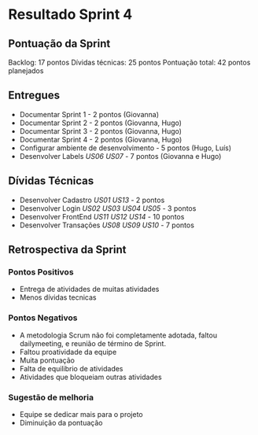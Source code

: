 # Resultado Sprint 4
## Pontuação da Sprint
Backlog: 17 pontos
Dívidas técnicas: 25 pontos
Pontuação total: 42 pontos planejados

## Entregues

- Documentar Sprint 1 - 2 pontos (Giovanna)
- Documentar Sprint 2 - 2 pontos (Giovanna, Hugo)
- Documentar Sprint 3 - 2 pontos (Giovanna, Hugo)
- Documentar Sprint 4 - 2 pontos (Giovanna, Hugo)
- Configurar ambiente de desenvolvimento - 5 pontos (Hugo, Luís)
- Desenvolver Labels _US06_ _US07_ - 7 pontos (Giovanna e Hugo)

## Dívidas Técnicas
- Desenvolver Cadastro _US01_ _US13_ - 2 pontos
- Desenvolver Login _US02_ _US03_ _US04_ _US05_ - 3 pontos
- Desenvolver FrontEnd _US11_ _US12_ _US14_ - 10 pontos
- Desenvolver Transações _US08_ _US09_ _US10_ - 7 pontos

## Retrospectiva da Sprint
### Pontos Positivos
- Entrega de atividades de muitas atividades
- Menos dívidas tecnicas

### Pontos Negativos
- A metodologia Scrum não foi completamente adotada, faltou dailymeeting, e reunião de término de Sprint.
- Faltou proatividade da equipe 
- Muita pontuação
- Falta de equilibrio de atividades
- Atividades que bloqueiam outras atividades

### Sugestão de melhoria
- Equipe se dedicar mais para o projeto
- Diminuição da pontuação
